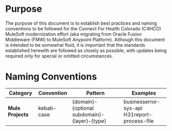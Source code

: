 # Purpose
The purpose of this document is to establish best practices and naming conventions to be followed for the Connect For Health Colorado (C4HCO) MuleSoft modernization effort (aka migrating from Oracle Fusion Middleware (FMW) to MuleSoft Anypoint Platform).  Although this document is intended to be somewhat fluid, it is important that the standards established herewith are followed as closely as possible, with updates being required only for special or omitted circumstances.

# Naming Conventions

Category | Convention | Pattern | Examples
--- | --- | --- | ---
**Mule Projects** | kebab-case | {domain}-{optional subdomain}-{layer}-{type} | businesserror-sys-api</br> H31report-process-file


